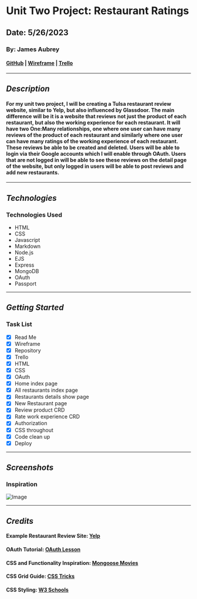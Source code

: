 # Unit Two Project: Restaurant Ratings

## Date: 5/26/2023

### By: James Aubrey

#### [GitHub](https://github.com/jaubrey92) | [Wireframe](https://app.diagrams.net/#G1pblazifrvNgGellascCz3pNQphajh73a) | [Trello](https://trello.com/b/CztXigTH/unit-two-project)

---

## **_Description_**

#### For my unit two project, I will be creating a Tulsa restaurant review website, similar to Yelp, but also influenced by Glassdoor. The main difference will be it is a website that reviews not just the product of each restaurant, but also the working experience for each restaurant. It will have two One:Many relationships, one where one user can have many reviews of the product of each restaurant and similarly where one user can have many ratings of the working experience of each restaurant. These reviews be able to be created and deleted. Users will be able to login via their Google accounts which I will enable through OAuth. Users that are not logged in will be able to see these reviews on the detail page of the website, but only logged in users will be able to post reviews and add new restaurants.

---

## **_Technologies_**

### Technologies Used

- HTML
- CSS
- Javascript
- Markdown
- Node.js
- EJS
- Express
- MongoDB
- OAuth
- Passport

---

## **_Getting Started_**

### Task List

- [x] Read Me
- [x] Wireframe
- [x] Repository
- [x] Trello
- [x] HTML
- [x] CSS
- [x] OAuth
- [x] Home index page
- [x] All restaurants index page
- [x] Restaurants details show page
- [x] New Restaurant page
- [x] Review product CRD
- [x] Rate work experience CRD
- [x] Authorization
- [x] CSS throughout
- [x] Code clean up
- [x] Deploy

---

## **_Screenshots_**

### Inspiration

![Image](https://pas-wordpress-media.s3.amazonaws.com/content/uploads/2014/07/YELP.png)

---

## **_Credits_**

#### Example Restaurant Review Site: [Yelp](https://www.yelp.com/)

#### OAuth Tutorial: [OAuth Lesson](https://github.com/jaubrey92/u2_lesson_oauth_authentication?organization=jaubrey92&organization=jaubrey92)

#### CSS and Functionality Inspiration: [Mongoose Movies](https://mongoose-movies-sei.herokuapp.com/movies)

#### CSS Grid Guide: [CSS Tricks](https://css-tricks.com/snippets/css/complete-guide-grid/)

#### CSS Styling: [W3 Schools](https://www.w3schools.com/css/css_table.asp)

